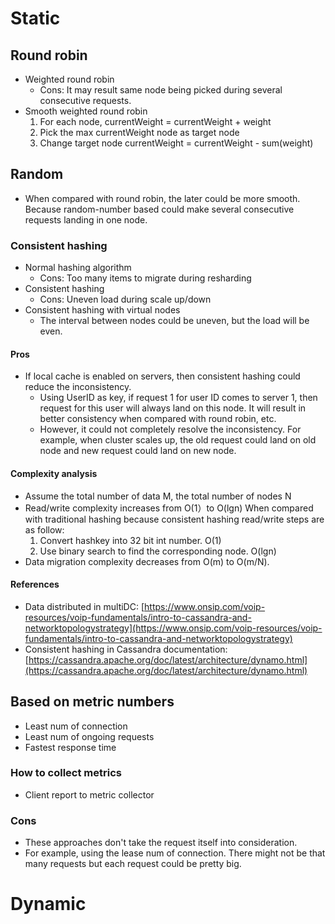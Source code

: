 

# Static
## Round robin
* Weighted round robin
  * Cons: It may result same node being picked during several consecutive requests. 
* Smooth weighted round robin
  1. For each node, currentWeight = currentWeight + weight
  2. Pick the max currentWeight node as target node
  3. Change target node currentWeight = currentWeight - sum(weight)

## Random
* When compared with round robin, the later could be more smooth. Because random-number based could make several consecutive requests landing in one node.

### Consistent hashing
* Normal hashing algorithm
   * Cons: Too many items to migrate during resharding
* Consistent hashing 
   * Cons: Uneven load during scale up/down
* Consistent hashing with virtual nodes
  * The interval between nodes could be uneven, but the load will be even. 

#### Pros
* If local cache is enabled on servers, then consistent hashing could reduce the inconsistency. 
  * Using UserID as key, if request 1 for user ID comes to server 1, then request for this user will always land on this node. It will result in better consistency when compared with round robin, etc.
  * However, it could not completely resolve the inconsistency. For example, when cluster scales up, the old request could land on old node and new request could land on new node. 

#### Complexity analysis

* Assume the total number of data M, the total number of nodes N
* Read/write complexity increases from O\(1）to O\(lgn\) When compared with traditional hashing because consistent hashing read/write steps are as follow: 
  1. Convert hashkey into 32 bit int number. O\(1\)
  2. Use binary search to find the corresponding node. O\(lgn\)
* Data migration complexity decreases from O\(m\) to O\(m/N\). 

#### References

* Data distributed in multiDC: [https://www.onsip.com/voip-resources/voip-fundamentals/intro-to-cassandra-and-networktopologystrategy](https://www.onsip.com/voip-resources/voip-fundamentals/intro-to-cassandra-and-networktopologystrategy)
* Consistent hashing in Cassandra documentation: [https://cassandra.apache.org/doc/latest/architecture/dynamo.html](https://cassandra.apache.org/doc/latest/architecture/dynamo.html)


## Based on metric numbers
* Least num of connection
* Least num of ongoing requests
* Fastest response time

### How to collect metrics
* Client report to metric collector

### Cons
* These approaches don't take the request itself into consideration. 
* For example, using the lease num of connection. There might not be that many requests but each request could be pretty big. 

# Dynamic